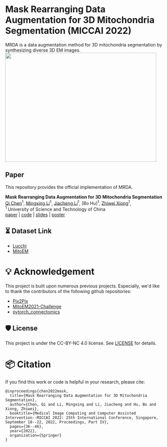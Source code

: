 # Mask Rearranging Data Augmentation for 3D Mitochondria Segmentation (MICCAI 2022)

MRDA is a data augmentation method for 3D mitochondria segmentation by synthesizing diverse 3D EM images.
<img src="teaser_fig.png" width = "480" height = "345" alt="" align=center />

## Paper
This repository provides the official implementation of MRDA.

<b>Mask Rearranging Data Augmentation for 3D Mitochondria Segmentation</b> <br/>
[Qi Chen](https://scholar.google.com/citations?user=4Q5gs2MAAAAJ&hl=en&scioq=Qi+Chen+ustc)<sup>1</sup>, [Mingxing Li](https://scholar.google.com/citations?user=-pfkprkAAAAJ&hl=en)<sup>1</sup>, [Jiacheng Li](http://home.ustc.edu.cn/~jclee/)<sup>1</sup>,  [Bo Hu]<sup>1</sup>, [Zhiwei Xiong](http://staff.ustc.edu.cn/~zwxiong/)<sup>1</sup>, <br/>
<sup>1 </sup>University of Science and Technology of China<br/>
[paper](https://link.springer.com/content/pdf/10.1007/978-3-031-16440-8_4.pdf) | [code](https://github.com/qic999/MRDA_MitoSeg) | [slides](https://github.com/ljwztc/CLIP-Driven-Universal-Model/blob/main/documents/slides.pdf) | [poster](https://github.com/ljwztc/CLIP-Driven-Universal-Model/blob/main/documents/poster.pdf) 

## ⏳ Dataset Link
- [Lucchi](https://www.epfl.ch/labs/cvlab/data/data-em/)
- [MitoEM](https://mitoem.grand-challenge.org/)


# 💡 Acknowledgement
This project is built upon numerous previous projects. Especially, we'd like to thank the contributors of the following github repositories:
- [Pix2Pix](https://github.com/junyanz/pytorch-CycleGAN-and-pix2pix)
- [MitoEM2021-Challenge](https://github.com/Limingxing00/MitoEM2021-Challenge)
- [pytorch_connectomics](https://github.com/zudi-lin/pytorch_connectomics)

## 🛡️ License
This project is under the CC-BY-NC 4.0 license. See [LICENSE](LICENSE) for details.

# 📦 Citation
If you find this work or code is helpful in your research, please cite:
```
@inproceedings{chen2022mask,
  title={Mask Rearranging Data Augmentation for 3D Mitochondria Segmentation},
  author={Chen, Qi and Li, Mingxing and Li, Jiacheng and Hu, Bo and Xiong, Zhiwei},
  booktitle={Medical Image Computing and Computer Assisted Intervention--MICCAI 2022: 25th International Conference, Singapore, September 18--22, 2022, Proceedings, Part IV},
  pages={36--46},
  year={2022},
  organization={Springer}
}
```


